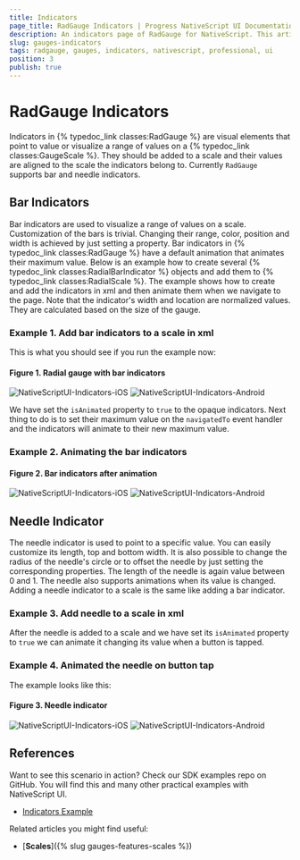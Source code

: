 ```yaml
---
title: Indicators
page_title: RadGauge Indicators | Progress NativeScript UI Documentation
description: An indicators page of RadGauge for NativeScript. This article explains how to use indicators in RadGauge.
slug: gauges-indicators
tags: radgauge, gauges, indicators, nativescript, professional, ui
position: 3
publish: true
---
```


# RadGauge Indicators

Indicators in {% typedoc_link classes:RadGauge %} are visual elements that point to value or visualize a range of values on a {% typedoc_link classes:GaugeScale %}. They should be added to a scale and their values are aligned to the scale the indicators belong to. Currently `RadGauge` supports bar and needle indicators.

## Bar Indicators

Bar indicators are used to visualize a range of values on a scale. Customization of the bars is trivial. Changing their range, color, position and width is achieved by just setting a property. Bar indicators in {% typedoc_link classes:RadGauge %} have a default animation that animates their maximum value. Below is an example how to create several {% typedoc_link classes:RadialBarIndicator %} objects and add them to {% typedoc_link classes:RadialScale %}. The example shows how to create and add the indicators in xml and then animate them when we navigate to the page. Note that the indicator's width and location are normalized values. They are calculated based on the size of the gauge.

### Example 1. Add bar indicators to a scale in xml

<snippet id='gauges-indicators-add-bars-xml' />

This is what you should see if you run the example now:

#### Figure 1. Radial gauge with bar indicators

![NativeScriptUI-Indicators-iOS](../../img/ns_ui/gauges-indicators1-ios.png "Bar indicators in iOS") ![NativeScriptUI-Indicators-Android](../../img/ns_ui/gauges-indicators1-android.png "Bar indicators in Android")

We have set the `isAnimated` property to `true` to the opaque indicators. Next thing to do is to set their maximum value on the `navigatedTo` event handler and the indicators will animate to their new maximum value.

### Example 2. Animating the bar indicators

<snippet id='gauges-indicators-bars-animate' />

#### Figure 2. Bar indicators after animation

![NativeScriptUI-Indicators-iOS](../../img/ns_ui/gauges-indicators2-ios.png "Bar indicators in iOS") ![NativeScriptUI-Indicators-Android](../../img/ns_ui/gauges-indicators2-android.png "Bar indicators in Android")

## Needle Indicator

The needle indicator is used to point to a specific value. You can easily customize its length, top and bottom width. It is also possible to change the radius of the needle's circle or to offset the needle by just setting the corresponding properties. The length of the needle is again value between 0 and 1. The needle also supports animations when its value is changed. Adding a needle indicator to a scale is the same like adding a bar indicator.

### Example 3. Add needle to a scale in xml

<snippet id='gauge-indicators-add-needle-xml' />

After the needle is added to a scale and we have set its `isAnimated` property to `true` we can animate it changing its value when a button is tapped.

### Example 4. Animated the needle on button tap

<snippet id='gauges-indicators-animate-needle' />

The example looks like this:

#### Figure 3. Needle indicator

![NativeScriptUI-Indicators-iOS](../../img/ns_ui/gauges-indicators3-ios.png "RadialNeedle in iOS") ![NativeScriptUI-Indicators-Android](../../img/ns_ui/gauges-indicators3-android.png "RadialNeedle in Android")

## References

Want to see this scenario in action?
Check our SDK examples repo on GitHub. You will find this and many other practical examples with NativeScript UI.

* [Indicators Example](https://github.com/NativeScript/nativescript-ui-samples/tree/master/gauge/app/examples/scales)

Related articles you might find useful:

* [**Scales**]({% slug gauges-features-scales %})
